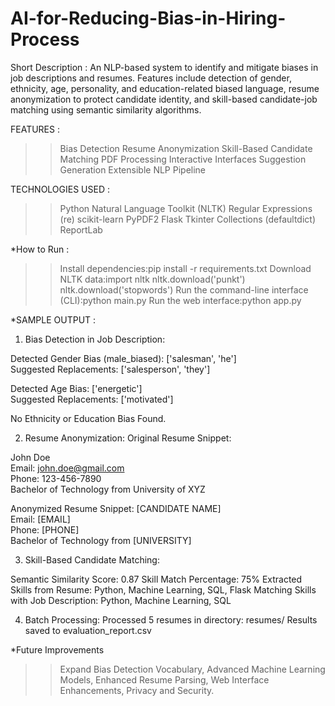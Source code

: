 # AI-for-Reducing-Bias-in-Hiring-Process

Short Description :
An NLP-based system to identify and mitigate biases in job descriptions and resumes. Features include detection of gender, ethnicity, age, personality, and education-related biased language, resume anonymization to protect candidate identity, and skill-based candidate-job matching using semantic similarity algorithms.

FEATURES :
  >>Bias Detection
  >>Resume Anonymization
  >>Skill-Based Candidate Matching
  >>PDF Processing
  >>Interactive Interfaces
  >>Suggestion Generation
  >>Extensible NLP Pipeline

TECHNOLOGIES USED :
  >>Python
  >>Natural Language Toolkit (NLTK)
  >>Regular Expressions (re)
  >>scikit-learn
  >>PyPDF2
  >>Flask
  >>Tkinter
  >>Collections (defaultdict)
  >>ReportLab

*How to Run :
  >>Install dependencies:pip install -r requirements.txt
  >>Download NLTK data:import nltk
                       nltk.download('punkt')
                       nltk.download('stopwords')
  >>Run the command-line interface (CLI):python main.py
  >>Run the web interface:python app.py

*SAMPLE OUTPUT :
1. Bias Detection in Job Description:

Detected Gender Bias (male_biased): ['salesman', 'he']  
Suggested Replacements: ['salesperson', 'they']  

Detected Age Bias: ['energetic']  
Suggested Replacements: ['motivated']  

No Ethnicity or Education Bias Found.

2. Resume Anonymization:
Original Resume Snippet:

John Doe  
Email: john.doe@gmail.com  
Phone: 123-456-7890  
Bachelor of Technology from University of XYZ  

Anonymized Resume Snippet:
[CANDIDATE NAME]  
Email: [EMAIL]  
Phone: [PHONE]  
Bachelor of Technology from [UNIVERSITY]  

3. Skill-Based Candidate Matching:

Semantic Similarity Score: 0.87
Skill Match Percentage: 75%
Extracted Skills from Resume: Python, Machine Learning, SQL, Flask
Matching Skills with Job Description: Python, Machine Learning, SQL

4. Batch Processing:
Processed 5 resumes in directory: resumes/
Results saved to evaluation_report.csv

*Future Improvements
 >>Expand Bias Detection Vocabulary,
 >>Advanced Machine Learning Models,
 >>Enhanced Resume Parsing,
 >>Web Interface Enhancements,
 >>Privacy and Security.





